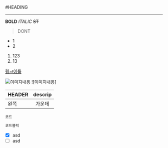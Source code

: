 #HEADING
<!-- 라인 -->
___

<!-- 텍스트속성 -->
**BOLD** *ITALIC* ~~ST~~

<!-- QUOTE -->
> DONT

<!-- LIST -->
- 1
- 2

1. 123
2. 13

<!-- 링크 -->
[링크이름](링크내용)

<!-- 이미지 -->
![이미지내용](링크)
![이미지내용]<img src="" width="">

<!-- 테이블 -->
|HEADER| descrip|
|:--|:--:|
|왼쪽|가운데|

<!-- 코드 -->
`코드`
``` js
코드블럭
 ```

 <!-- task list -->
 - [x] asd
 - [ ] asd
